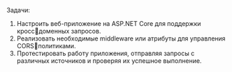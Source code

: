 Задачи:
1) Настроить веб-приложение на ASP.NET Core для поддержки кроссдоменных запросов.
2) Реализовать необходимые middleware или атрибуты для управления CORSполитиками.
3) Протестировать работу приложения, отправляя запросы с различных 
источников и проверяя их успешное выполнение.
